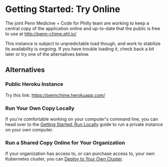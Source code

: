 # Getting Started: Try Online

The joint Penn Medicine + Code for Philly team are working to keep a central copy of the application online and up-to-date that the public is free to use at http://penn-chime.phl.io/

This instance is subject to unpredictable load though, and work to stabilize its availability is ongoing. If you have trouble loading it, check back a bit later or try one of the alternatives below.

## Alternatives

### Public Heroku Instance

Try this link: https://pennchime.herokuapp.com/

### Run Your Own Copy Locally

If you're comfortable working on your computer's command line, you can head over to the [Getting Started: Run Locally](getting-started/run-locally.md) guide to run a private instance on your own computer.

### Run a Shared Copy Online for Your Organization

If your organization has access to, or can purchase access to, your own Kubernetes cluster, you can [Deploy to Your Own Cluster](./operations/byok8s.md).
